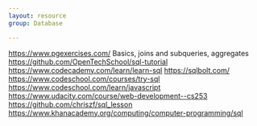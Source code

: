 ```yaml
---
layout: resource
group: Database

---
```

<!-- General resources go here -->

<https://www.pgexercises.com/> Basics, joins and subqueries, aggregates
<https://github.com/OpenTechSchool/sql-tutorial>
<https://www.codecademy.com/learn/learn-sql>
<https://sqlbolt.com/>
<https://www.codeschool.com/courses/try-sql>
<https://www.codeschool.com/learn/javascript>
<https://www.udacity.com/course/web-development--cs253>
<https://github.com/chriszf/sql_lesson>
<https://www.khanacademy.org/computing/computer-programming/sql>

<!-- ### Core -->

<!-- ### Intermediate -->

<!-- ### Advanced -->

<!-- ### Jedi -->
